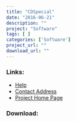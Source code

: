 ```yaml
---
title: "CDSpecial"
date: "2016-06-21"
description: ""
project: "Software"
tags: [ ]
categories: ['Software']
project_url: ""
download_url: ""
---
```



### Links:
- <a href="http://freshmeat.net/projects/cchotkey/">Help</a>
- <a href="mailto:cchotkeys@coin-c.com">Contact Address</a>
- <a href="http://www.coin-c.com/hotkeys.html">Project Home Page</a>

### Download:  